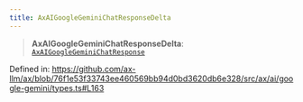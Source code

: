 ```yaml
---
title: AxAIGoogleGeminiChatResponseDelta
---
```


> **AxAIGoogleGeminiChatResponseDelta**: [`AxAIGoogleGeminiChatResponse`](/api/#03-apidocs/typealiasaxaigooglegeminichatresponse)

Defined in: https://github.com/ax-llm/ax/blob/76f1e53f33743ee460569bb94d0bd3620db6e328/src/ax/ai/google-gemini/types.ts#L163
